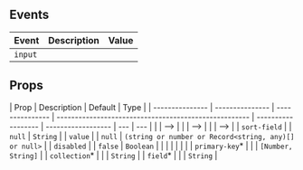## Events

| Event   | Description | Value |
| ------- | ----------- | ----- |
| `input` |             |       |

## Props

| Prop            | Description     | Default         | Type                                                  |
| --------------- | --------------- | --------------- | ----------------------------------------------------- | ------------------ | ------------------ | --- | --- |
| <!--            | <!--            | `primary-key`\* |                                                       |                    | `[Number, String]` | --> | --> |
| <!--            | <!--            | `collection`\*  |                                                       |                    | `String`           | --> | --> |
| <!--            | <!--            | `field`\*       |                                                       |                    | `String`           | --> | --> |
| `sort-field`    |                 | `null`          | `String`                                              |
| `value`         |                 | `null`          | `(string or number or Record<string, any)[] or null>` |
| `disabled`      |                 | `false`         | `Boolean`                                             |
| <!--            | `primary-key`\* |                 |                                                       | `[Number, String]` | -->                |
| <!--            | `collection`\*  |                 |                                                       | `String`           | -->                |
| <!--            | `field`\*       |                 |                                                       | `String`           | -->                |
| `primary-key`\* |                 |                 | `[Number, String]`                                    |
| `collection`\*  |                 |                 | `String`                                              |
| `field`\*       |                 |                 | `String`                                              |
